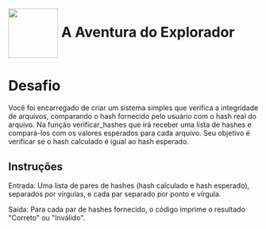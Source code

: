<h1>
    <a href="https://web.dio.me/track/bootcamp-squadio/">
     <img align="center" width="100px" src="https://hermes.dio.me/tracks/0136518c-68d6-4198-bdbe-6d982c3a1261.png"></a>
    <span> A Aventura do Explorador</span>
</h1>

# Desafio
Você foi encarregado de criar um sistema simples que verifica a integridade de arquivos, comparando o hash fornecido pelo usuário com o hash real do arquivo. Na função verificar_hashes que irá receber uma lista de hashes e compará-los com os valores esperados para cada arquivo. Seu objetivo é verificar se o hash calculado é igual ao hash esperado.

## Instruções
Entrada: Uma lista de pares de hashes (hash calculado e hash esperado), separados por vírgulas, e cada par separado por ponto e vírgula.

Saída: Para cada par de hashes fornecido, o código imprime o resultado "Correto" ou "Inválido".
